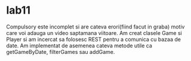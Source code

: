 # lab11
Compulsory este incomplet si are cateva erori(fiind facut in graba) motiv care voi adauga un video saptamana viitoare.
Am creat clasele Game si Player si am incercat sa folosesc REST pentru a comunica cu bazaa de date.
Am implementat de asemenea cateva metode utile ca getGameByDate, filterGames sau addGame.
